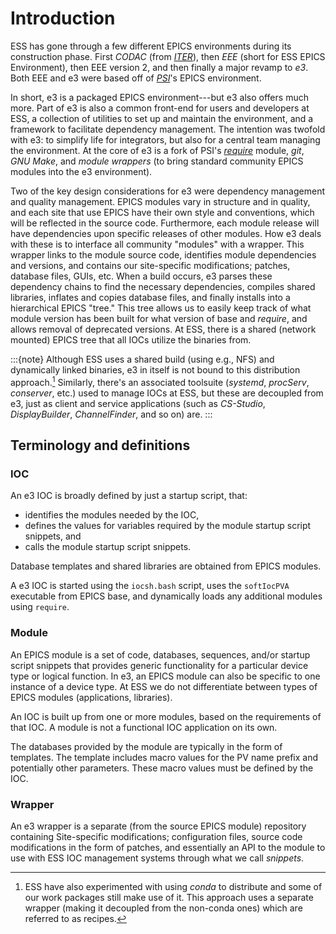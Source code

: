 # Introduction

ESS has gone through a few different EPICS environments during its construction phase. First *CODAC* (from *[ITER](https://www.iter.org/)*), then *EEE* (short for ESS EPICS Environment), then EEE version 2, and then finally a major revamp to *e3*. Both EEE and e3 were based off of *[PSI](https://www.psi.ch/en)*'s EPICS environment.

In short, e3 is a packaged EPICS environment---but e3 also offers much more. Part of e3 is also a common front-end for users and developers at ESS, a collection of utilities to set up and maintain the environment, and a framework to facilitate dependency management. The intention was twofold with e3: to simplify life for integrators, but also for a central team managing the environment. At the core of e3 is a fork of PSI's [*require*](https://github.com/paulscherrerinstitute/require) module, *git*, *GNU Make*, and *module wrappers* (to bring standard community EPICS modules into the e3 environment).

Two of the key design considerations for e3 were dependency management and quality management. EPICS modules vary in structure and in quality, and each site that use EPICS have their own style and conventions, which will be reflected in the source code. Furthermore, each module release will have dependencies upon specific releases of other modules. How e3 deals with these is to interface all community "modules" with a wrapper. This wrapper links to the module source code, identifies module dependencies and versions, and contains our site-specific modifications; patches, database files, GUIs, etc. When a build occurs, e3 parses these dependency chains to find the necessary dependencies, compiles shared libraries, inflates and copies database files, and finally installs into a hierarchical EPICS "tree." This tree allows us to easily keep track of what module version has been built for what version of base and *require*, and allows removal of deprecated versions. At ESS, there is a shared (network mounted) EPICS tree that all IOCs utilize the binaries from.

:::{note}
Although ESS uses a shared build (using e.g., NFS) and dynamically linked binaries, e3 in itself is not bound to this distribution approach.[^conda] Similarly, there's an associated toolsuite (*systemd*, *procServ*, *conserver*, etc.) used to manage IOCs at ESS, but these are decoupled from e3, just as client and service applications (such as *CS-Studio*, *DisplayBuilder*, *ChannelFinder*, and so on) are.
:::

## Terminology and definitions

### IOC

An e3 IOC is broadly defined by just a startup script, that:
* identifies the modules needed by the IOC,
* defines the values for variables required by the module startup script snippets, and
* calls the module startup script snippets.

Database templates and shared libraries are obtained from EPICS modules.

A e3 IOC is started using the `iocsh.bash` script, uses the `softIocPVA` executable from EPICS base, and dynamically loads any additional modules using `require`.

### Module

An EPICS module is a set of code, databases, sequences, and/or startup script snippets that provides generic functionality for a particular device type or logical function. In e3, an EPICS module can also be specific to one instance of a device type. At ESS we do not differentiate between types of EPICS modules (applications, libraries).

An IOC is built up from one or more modules, based on the requirements of that IOC. A module is not a functional IOC application on its own.

The databases provided by the module are typically in the form of templates. The template includes macro values for the PV name prefix and potentially other parameters. These macro values must be defined by the IOC.

### Wrapper

An e3 wrapper is a separate (from the source EPICS module) repository containing Site-specific modifications; configuration files, source code modifications in the form of patches, and essentially an API to the module to use with ESS IOC management systems through what we call *snippets*.


[^conda]: ESS have also experimented with using *conda* to distribute and some of our work packages still make use of it. This approach uses a separate wrapper (making it decoupled from the non-conda ones) which are referred to as recipes.
